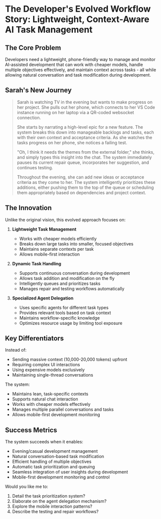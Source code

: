 # The Developer's Evolved Workflow Story: Lightweight, Context-Aware AI Task Management

## The Core Problem
Developers need a lightweight, phone-friendly way to manage and monitor AI-assisted development that can work with cheaper models, handle multiple objectives effectively, and maintain context across tasks - all while allowing natural conversation and task modification during development.

## Sarah's New Journey

> Sarah is watching TV in the evening but wants to make progress on her project. She pulls out her phone, which connects to her VS Code instance running on her laptop via a QR-coded websocket connection.
> 
> She starts by narrating a high-level epic for a new feature. The system breaks this down into manageable backlogs and tasks, each with their own context and acceptance criteria. As she watches the tasks progress on her phone, she notices a failing test.
> 
> "Oh, I think it needs the themes from the external folder," she thinks, and simply types this insight into the chat. The system immediately pauses its current repair queue, incorporates her suggestion, and continues testing.
> 
> Throughout the evening, she can add new ideas or acceptance criteria as they come to her. The system intelligently prioritizes these additions, either pushing them to the top of the queue or scheduling them appropriately based on dependencies and project context.

## The Innovation

Unlike the original vision, this evolved approach focuses on:

1. **Lightweight Task Management**
   - Works with cheaper models efficiently
   - Breaks down large tasks into smaller, focused objectives
   - Maintains separate contexts per task
   - Allows mobile-first interaction

2. **Dynamic Task Handling**
   - Supports continuous conversation during development
   - Allows task addition and modification on the fly
   - Intelligently queues and prioritizes tasks
   - Manages repair and testing workflows automatically

3. **Specialized Agent Delegation**
   - Uses specific agents for different task types
   - Provides relevant tools based on task context
   - Maintains workflow-specific knowledge
   - Optimizes resource usage by limiting tool exposure

## Key Differentiators

Instead of:
- Sending massive context (10,000-20,000 tokens) upfront
- Requiring complex UI interactions
- Using expensive models exclusively
- Maintaining single-thread conversations

The system:
- Maintains lean, task-specific contexts
- Supports natural chat interaction
- Works with cheaper models effectively
- Manages multiple parallel conversations and tasks
- Allows mobile-first development monitoring

## Success Metrics

The system succeeds when it enables:
- Evening/casual development management
- Natural conversation-based task modification
- Efficient handling of multiple objectives
- Automatic task prioritization and queuing
- Seamless integration of user insights during development
- Mobile-first development monitoring and control

Would you like me to:
1. Detail the task prioritization system?
2. Elaborate on the agent delegation mechanism?
3. Explore the mobile interaction patterns?
4. Describe the testing and repair workflows?